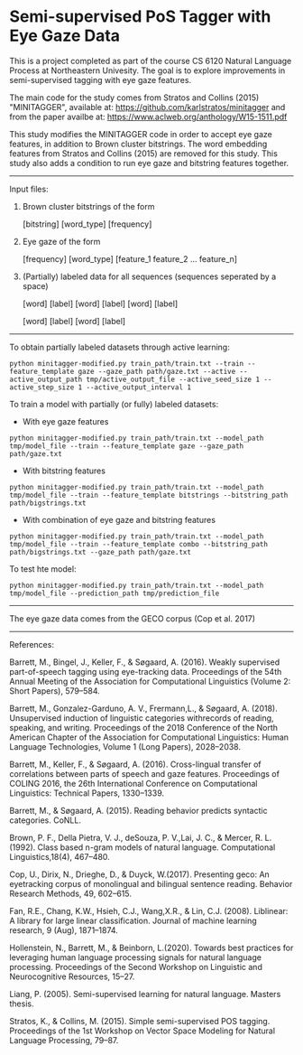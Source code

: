 # Semi-supervised PoS Tagger with Eye Gaze Data

This is a project completed as part of the course CS 6120 Natural Language Process at Northeastern Univesity. The goal is to explore improvements in semi-supervised tagging with eye gaze features. 

The main code for the study comes from Stratos and Collins (2015) "MINITAGGER", available at: https://github.com/karlstratos/minitagger and from the paper availbe at: https://www.aclweb.org/anthology/W15-1511.pdf

This study modifies the MINITAGGER code in order to accept eye gaze features, in addition to Brown cluster bitstrings. The word embedding features from Stratos and Collins (2015) are removed for this study. This study also adds a condition to run eye gaze and bitstring features together. 

----------
Input files:

1. Brown cluster bitstrings of the form

	[bitstring]		[word_type]		[frequency]

2. Eye gaze of the form

	[frequency] 	[word_type]		[feature_1 feature_2 ... feature_n]

3. (Partially) labeled data for all sequences (sequences seperated by a space)

	[word] [label]
	[word] [label]
	[word] [label]

	[word] [label]
	[word] [label]


----------
To obtain partially labeled datasets through active learning:

`python minitagger-modified.py train_path/train.txt --train --feature_template gaze --gaze_path path/gaze.txt --active --active_output_path tmp/active_output_file --active_seed_size 1 --active_step_size 1 --active_output_interval 1`

To train a model with partially (or fully) labeled datasets:

- With eye gaze features

`python minitagger-modified.py train_path/train.txt --model_path tmp/model_file --train --feature_template gaze --gaze_path path/gaze.txt`

- With bitstring features

`python minitagger-modified.py train_path/train.txt --model_path tmp/model_file --train --feature_template bitstrings --bitstring_path path/bigstrings.txt`

- With combination of eye gaze and bitstring features

`python minitagger-modified.py train_path/train.txt --model_path tmp/model_file --train --feature_template combo --bitstring_path path/bigstrings.txt --gaze_path path/gaze.txt`

	
To test hte model:

`python minitagger-modified.py train_path/train.txt --model_path tmp/model_file --prediction_path tmp/prediction_file`


----------
The eye gaze data comes from the GECO corpus (Cop et al. 2017)


----------
References:

Barrett, M., Bingel, J., Keller, F., & Søgaard, A. (2016). Weakly supervised part-of-speech tagging using eye-tracking data. Proceedings of the 54th Annual Meeting of the Association for Computational Linguistics (Volume 2: Short Papers), 579–584.

Barrett, M., Gonzalez-Garduno, A. V., Frermann,L., & Søgaard, A. (2018). Unsupervised induction of   linguistic categories withrecords of reading, speaking, and writing. Proceedings of the 2018 Conference  of the North American Chapter of the Association for Computational Linguistics: Human Language Technologies, Volume 1 (Long Papers), 2028–2038.

Barrett, M., Keller, F., & Søgaard, A. (2016). Cross-lingual transfer of correlations between parts of   speech and gaze features. Proceedings of COLING 2016, the 26th International Conference on Computational Linguistics: Technical Papers, 1330–1339.

Barrett, M., & Søgaard, A. (2015). Reading behavior predicts syntactic categories. CoNLL. 


Brown, P. F., Della Pietra, V. J., deSouza, P. V.,Lai, J. C., & Mercer, R. L. (1992). Class based n-gram models of natural language. Computational Linguistics,18(4), 467–480.


Cop, U., Dirix, N., Drieghe, D., & Duyck, W.(2017). Presenting geco: An eyetracking corpus of monolingual and bilingual sentence reading. Behavior Research Methods, 49, 602–615.

Fan, R.E., Chang, K.W., Hsieh, C.J., Wang,X.R., & Lin, C.J. (2008). Liblinear: A library for large linear classification. Journal of machine learning research, 9 (Aug), 1871–1874.

Hollenstein, N., Barrett, M., & Beinborn, L.(2020). Towards best practices for leveraging human language processing signals for natural language processing. Proceedings of the Second Workshop on Linguistic and Neurocognitive Resources, 15–27.

Liang, P. (2005). Semi-supervised learning for natural language. Masters thesis.

Stratos, K., & Collins, M. (2015). Simple semi-supervised POS tagging. Proceedings of the 1st Workshop on Vector Space Modeling for Natural Language Processing, 79–87.



